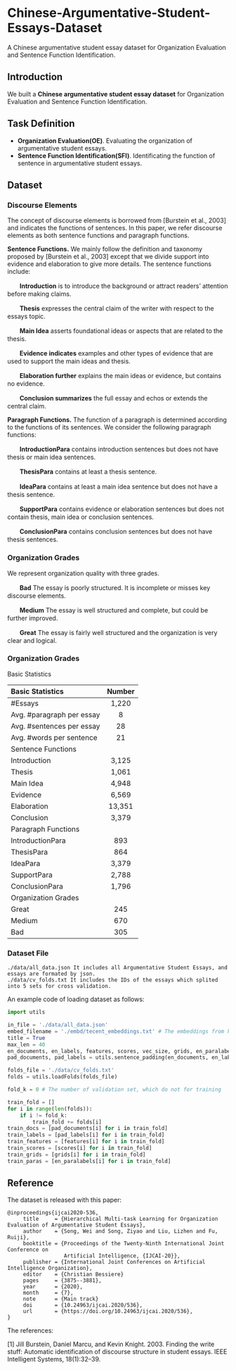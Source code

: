 # Chinese-Argumentative-Student-Essays-Dataset
A Chinese argumentative student essay dataset for Organization Evaluation and Sentence Function Identification.

## Introduction

We built a **Chinese argumentative student essay dataset** for Organization Evaluation and Sentence Function Identification.

## Task Definition

 - **Organization Evaluation(OE)**. Evaluating the organization of argumentative student essays.
 - **Sentence Function Identification(SFI)**. Identificating the function of sentence in argumentative student essays.

## Dataset
### Discourse Elements

The concept of discourse elements is borrowed from [Burstein et al., 2003] and indicates the functions of sentences. In this paper, we refer discourse elements as both sentence functions and paragraph functions.

**Sentence Functions.** We mainly follow the definition and taxonomy proposed by [Burstein et al., 2003] except that we divide support into evidence and elaboration to give more details. The sentence functions include:

　　**Introduction** is to introduce the background or attract readers’ attention before making claims.

　　**Thesis** expresses the central claim of the writer with respect to the essays topic.

　　**Main Idea** asserts foundational ideas or aspects that are related to the thesis.

　　**Evidence indicates** examples and other types of evidence that are used to support the main ideas and thesis.

　　**Elaboration further** explains the main ideas or evidence, but contains no evidence.

　　**Conclusion summarizes** the full essay and echos or extends the central claim.
  
**Paragraph Functions.** The function of a paragraph is determined according to the functions of its sentences. We consider the following paragraph functions:

　　**IntroductionPara** contains introduction sentences but does not have thesis or main idea sentences.

　　**ThesisPara** contains at least a thesis sentence.

　　**IdeaPara** contains at least a main idea sentence but does not have a thesis sentence.

　　**SupportPara** contains evidence or elaboration sentences but does not contain thesis, main idea or conclusion sentences.

　　**ConclusionPara** contains conclusion sentences but does not have thesis sentences.
  
### Organization Grades
We represent organization quality with three grades.

　　**Bad** The essay is poorly structured. It is incomplete or misses key discourse elements.

　　**Medium** The essay is well structured and complete, but could be further improved.

　　**Great** The essay is fairly well structured and the organization is very clear and logical.

### Organization Grades
Basic Statistics

| Basic Statistics | Number |
| :----------------------- | :------: |
|\#Essays | 1,220 |
|Avg. \#paragraph per essay | 8 |
|Avg. \#sentences per essay | 28 |
|Avg. \#words per sentence | 21 |
|Sentence Functions|
|Introduction |3,125|
|Thesis |1,061|
|Main Idea |4,948|
|Evidence |6,569|
|Elaboration |13,351|
|Conclusion |3,379|
|Paragraph Functions||
|IntroductionPara |893|
|ThesisPara |864|
|IdeaPara |3,379|
|SupportPara |2,788|
|ConclusionPara |1,796|
|Organization Grades|
|Great |245|
|Medium |670|
|Bad |305|

### Dataset File

    ./data/all_data.json It includes all Argumentative Student Essays, and essays are formated by json.
    ./data/cv_folds.txt It includes the IDs of the essays which splited into 5 sets for cross validation.
    
An example code of loading dataset as follows:

~~~Python
import utils

in_file = './data/all_data.json'
embed_filename = './embd/tecent_embeddings.txt' # The embeddings from https://ai.tencent.com/ailab/nlp/en/embedding.html
title = True
max_len = 40
en_documents, en_labels, features, scores, vec_size, grids, en_paralabels = utils.getSamplesAndFeatures(in_file, embed_filename, title=title)
pad_documents, pad_labels = utils.sentence_padding(en_documents, en_labels, max_len, vec_size)

folds_file = './data/cv_folds.txt'
folds = utils.loadFolds(folds_file)

fold_k = 0 # The number of validation set, which do not for training

train_fold = []
for i in range(len(folds)):
    if i != fold_k:
        train_fold += folds[i]
train_docs = [pad_documents[i] for i in train_fold]
train_labels = [pad_labels[i] for i in train_fold]
train_features = [features[i] for i in train_fold]
train_scores = [scores[i] for i in train_fold]
train_grids = [grids[i] for i in train_fold]
train_paras = [en_paralabels[i] for i in train_fold]

~~~
## Reference
The dataset is released with this paper:

    @inproceedings{ijcai2020-536,
         title     = {Hierarchical Multi-task Learning for Organization Evaluation of Argumentative Student Essays},
         author    = {Song, Wei and Song, Ziyao and Liu, Lizhen and Fu, Ruiji},
         booktitle = {Proceedings of the Twenty-Ninth International Joint Conference on
                      Artificial Intelligence, {IJCAI-20}},
         publisher = {International Joint Conferences on Artificial Intelligence Organization},             
         editor    = {Christian Bessiere}	
         pages     = {3875--3881},
         year      = {2020},
         month     = {7},
         note      = {Main track}
         doi       = {10.24963/ijcai.2020/536},
         url       = {https://doi.org/10.24963/ijcai.2020/536},
    }


The references:

[1] Jill Burstein, Daniel Marcu, and Kevin Knight. 2003. Finding the write stuff: Automatic identification of discourse structure in student essays. IEEE Intelligent Systems, 18(1):32–39.
